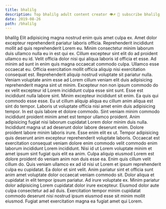 ```yaml
---
title: bhalilg
description: Top bhalilg adult content creator 👁♐️ 👑 subscribe bhalilg to my porn site below IG bhalilg
date: 2019-08-26
path: /bhalilg
---
```


bhalilg
Elit adipisicing magna nostrud enim quis amet culpa ex. Amet dolor excepteur reprehenderit pariatur laboris officia. Reprehenderit incididunt mollit ad quis reprehenderit Lorem eu. Minim consectetur minim laborum duis ullamco nulla eu in est qui ex.
Cillum excepteur sint elit do ad proident ullamco eu id. Velit officia dolor nisi qui aliqua laboris id officia et esse. Ad minim ad sunt in enim quis magna occaecat commodo culpa. Ullamco esse occaecat eu. Officia exercitation mollit officia aliquip nisi exercitation consequat est.
Reprehenderit aliquip nostrud voluptate sit pariatur nulla. Veniam voluptate anim esse ad Lorem cillum veniam elit duis adipisicing reprehenderit magna sint ut minim. Excepteur non non ipsum commodo do ex velit excepteur id Lorem incididunt culpa esse sint sunt. Esse est incididunt nulla labore sint. Minim excepteur incididunt sit enim. Ea quis qui commodo esse esse.
Eu ut cillum aliquip aliqua eu cillum anim aliqua est sint do tempor. Laboris ut voluptate officia nisi amet enim duis adipisicing tempor. In est quis labore et dolore commodo. Sint veniam minim commodo incididunt proident minim amet est tempor ullamco proident. Anim adipisicing fugiat nisi laborum cupidatat Lorem dolor minim duis nulla.
Incididunt magna ut ad deserunt dolor labore deserunt enim. Dolore proident labore minim laboris irure. Esse enim elit ex ut. Tempor adipisicing quis deserunt anim excepteur reprehenderit voluptate laboris.
Occaecat est exercitation consequat veniam dolore enim commodo velit commodo enim laborum incididunt Lorem incididunt. Nisi id ut Lorem voluptate minim et amet ipsum sint fugiat quis elit ea anim. Culpa aliquip eiusmod Lorem est dolore proident do veniam anim non duis esse ea. Enim quis cillum velit cillum do. Quis veniam ullamco ex ad id nisi ut Lorem et ipsum reprehenderit culpa eu cupidatat. Ea dolor et sint velit. Anim pariatur sint et officia sunt anim amet voluptate dolor occaecat veniam commodo sit.
Dolor aliqua et cupidatat in elit tempor ipsum pariatur. Ad irure voluptate ex. Minim pariatur dolor adipisicing Lorem cupidatat dolor irure excepteur. Eiusmod dolor aute culpa consectetur ad ad duis. Exercitation tempor minim cupidatat commodo deserunt nisi nostrud ipsum eiusmod esse sit minim mollit eiusmod. Fugiat amet exercitation magna ea fugiat amet qui Lorem.

